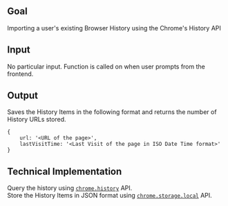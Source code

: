 Goal
---
Importing a user's existing Browser History using the Chrome's History API

Input
---
No particular input. Function is called on when user prompts from the frontend.

Output
---
Saves the History Items in the following format and returns the number of History URLs stored.
```
{
	url: '<URL of the page>',
	lastVisitTime: '<Last Visit of the page in ISO Date Time format>'
}
```

Technical Implementation
---
Query the history using [```chrome.history```](https://developer.chrome.com/extensions/history) API.<br>
Store the History Items in JSON format using [```chrome.storage.local```](https://developer.chrome.com/extensions/storage) API.
